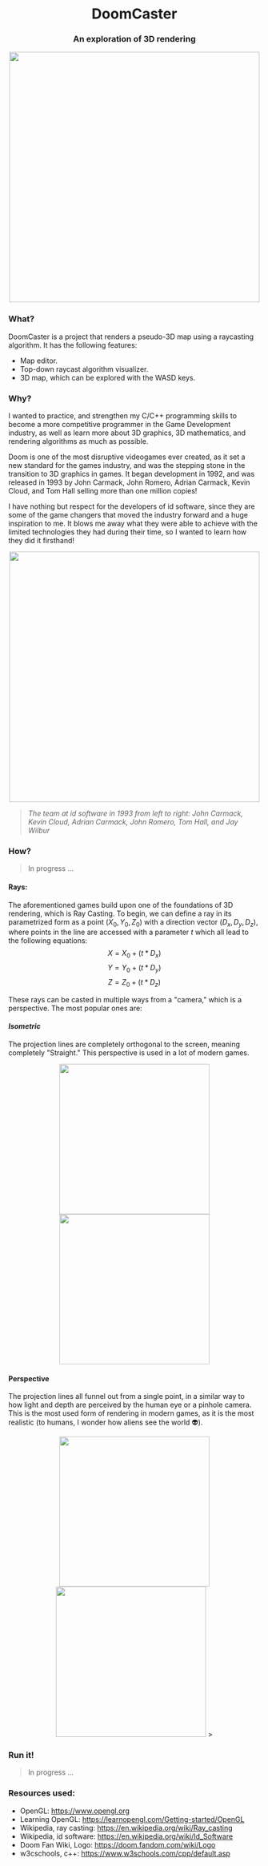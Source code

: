 <h1 align = "center">DoomCaster</h1>

<h3 align = "center">An exploration of 3D rendering</h3>

<p align = "center">
  <img src = https://user-images.githubusercontent.com/38381290/211689275-7d02cc0c-1e8c-4878-843b-039323d413a3.png width = "500px" align = "center">
</p>

### What?
DoomCaster is a project that renders a pseudo-3D map using a raycasting algorithm. It has the following features:
- Map editor.
- Top-down raycast algorithm visualizer.
- 3D map, which can be explored with the WASD keys.

### Why?
I wanted to practice, and strengthen my C/C++ programming skills to become a more competitive programmer in the Game Development industry, as well as learn more about 3D graphics, 3D mathematics, and rendering algorithms as much as possible.

Doom is one of the most disruptive videogames ever created, as it set a new standard for the games industry, and was the stepping stone in the transition to 3D graphics in games. It began development in 1992, and was released in 1993 by John Carmack, John Romero, Adrian Carmack, Kevin Cloud, and Tom Hall selling more than one million copies!

I have nothing but respect for the developers of id software, since they are some of the game changers that moved the industry forward and a huge inspiration to me. It blows me away what they were able to achieve with the limited technologies they had during their time, so I wanted to learn how they did it firsthand!

<p align = "center">
  <img src = https://user-images.githubusercontent.com/38381290/211686234-05585deb-82ef-4e1c-8829-e7bb69e1722a.jpg width = "500px" align = "center">
</p>

>*The team at id software in 1993 from left to right: John Carmack, Kevin Cloud, Adrian Carmack, John Romero, Tom Hall, and Jay Wilbur*

### How?

> In progress ...

#### Rays:<br>

The aforementioned games build upon one of the foundations of 3D rendering, which is Ray Casting. To begin, we can define a ray in its parametrized form as a point $(X_0, Y_0, Z_0)$ with a direction vector $(D_x, D_y, D_z)$, where points in the line are accessed with a parameter $t$ which all lead to the following equations:
$$X = X_0 + (t * D_x)$$
$$Y = Y_0 + (t * D_y)$$
$$Z = Z_0 + (t * D_z)$$

These rays can be casted in multiple ways from a "camera," which is a perspective. The most popular ones are:<br>

#### ***Isometric***<br>
The projection lines are completely orthogonal to the screen, meaning completely "Straight." This perspective is used in a lot of modern games.
<p align = "center">
  <img height="300" src="https://user-images.githubusercontent.com/38381290/212803113-7ee86e60-cbad-49ba-a6ff-c13f5fa647e0.png">
  <img height = "300"  src = "https://user-images.githubusercontent.com/38381290/212802817-4befeda8-da38-47b1-9385-48e523917127.jpg">
</p>

#### Perspective
The projection lines all funnel out from a single point, in a similar way to how light and depth are perceived by the human eye or a pinhole camera. This is the most used form of rendering in modern games, as it is the most realistic (to humans, I wonder how aliens see the world 👽).
<p align="center">
  <img height = 300 src="https://user-images.githubusercontent.com/38381290/212804706-502141b0-37ee-4b27-bd9a-b4830fc95dbd.png">
  <img height = 300 src="https://user-images.githubusercontent.com/38381290/212804836-a7e1ca33-79c7-4915-83c2-65fddae25112.png">
>
</p>

### Run it!
> In progress ...

### Resources used:
- OpenGL: https://www.opengl.org
- Learning OpenGL: https://learnopengl.com/Getting-started/OpenGL
- Wikipedia, ray casting: https://en.wikipedia.org/wiki/Ray_casting
- Wikipedia, id software: https://en.wikipedia.org/wiki/Id_Software
- Doom Fan Wiki, Logo: https://doom.fandom.com/wiki/Logo
- w3cschools, c++: https://www.w3schools.com/cpp/default.asp





